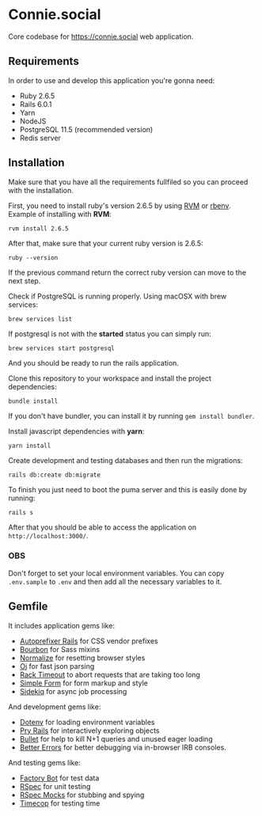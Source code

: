 # Connie.social

Core codebase for https://connie.social web application.

## Requirements

In order to use and develop this application you're gonna need:

* Ruby 2.6.5
* Rails 6.0.1
* Yarn
* NodeJS
* PostgreSQL 11.5 (recommended version)
* Redis server

## Installation

Make sure that you have all the requirements fullfiled so you can proceed with the installation.

First, you need to install ruby's version 2.6.5 by using [RVM](https://rvm.io/rvm/install) or [rbenv](https://github.com/rbenv/rbenv). Example of installing with **RVM**:

```shell
rvm install 2.6.5
```

After that, make sure that your current ruby version is 2.6.5:

```
ruby --version
```

If the previous command return the correct ruby version can move to the next step.

Check if PostgreSQL is running properly. Using macOSX with brew services:

```
brew services list
```

If postgresql is not with the **started** status you can simply run:

```
brew services start postgresql
```

And you should be ready to run the rails application.

Clone this repository to your workspace and install the project dependencies:

```
bundle install
```

If you don't have bundler, you can install it by running `gem install bundler`.

Install javascript dependencies with **yarn**:

```
yarn install
```

Create development and testing databases and then run the migrations:

```
rails db:create db:migrate
```

To finish you just need to boot the puma server and this is easily done by running:

```
rails s
```

After that you should be able to access the application on `http://localhost:3000/`.


### OBS

Don't forget to set your local environment variables. You can copy `.env.sample` to `.env` and then
add all the necessary variables to it.


## Gemfile

It includes application gems like:

* [Autoprefixer Rails](https://github.com/ai/autoprefixer-rails) for CSS vendor prefixes
* [Bourbon](https://github.com/thoughtbot/bourbon) for Sass mixins
* [Normalize](https://necolas.github.io/normalize.css/) for resetting browser styles
* [Oj](http://www.ohler.com/oj/) for fast json parsing
* [Rack Timeout](https://github.com/heroku/rack-timeout) to abort requests that are taking too long
* [Simple Form](https://github.com/plataformatec/simple_form) for form markup and style
* [Sidekiq](https://github.com/mperham/sidekiq) for async job processing

And development gems like:

* [Dotenv](https://github.com/bkeepers/dotenv) for loading environment variables
* [Pry Rails](https://github.com/rweng/pry-rails) for interactively exploring objects
* [Bullet](https://github.com/flyerhzm/bullet) for help to kill N+1 queries and unused eager loading
* [Better Errors](https://github.com/BetterErrors/better_errors) for better debugging via in-browser IRB consoles.

And testing gems like:

* [Factory Bot](https://github.com/thoughtbot/factory_bot) for test data
* [RSpec](https://github.com/rspec/rspec) for unit testing
* [RSpec Mocks](https://github.com/rspec/rspec-mocks) for stubbing and spying
* [Timecop](https://github.com/travisjeffery/timecop) for testing time

